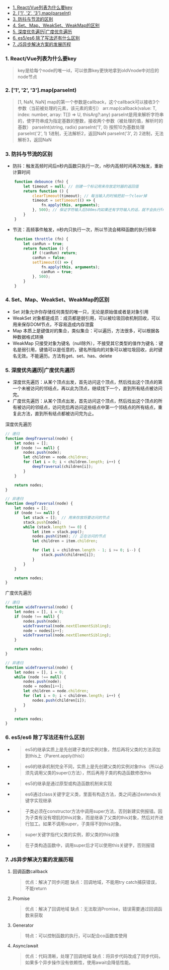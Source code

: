 - [1. React/Vue列表为什么要key](#1-reactvue列表为什么要key)
- [2. \['1', '2', '3'\].map(parseInt)](#2-1-2-3mapparseint)
- [3. 防抖与节流的区别](#3-防抖与节流的区别)
- [4. Set、Map、WeakSet、WeakMap的区别](#4-setmapweaksetweakmap的区别)
- [5. 深度优先遍历|广度优先遍历](#5-深度优先遍历广度优先遍历)
- [6. es5/es6 除了写法还有什么区别](#6-es5es6-除了写法还有什么区别)
- [7. JS异步解决方案的发展历程](#7-js异步解决方案的发展历程)


### 1. React/Vue列表为什么要key
> key是给每个node的唯一id，可以依靠key更快地拿到oldVnode中对应的node节点

### 2. ['1', '2', '3'].map(parseInt)
> [1, NaN, NaN]
> map的第一个参数是callback，这个callback可以接收3个参数（当前被处理的元素，该元素的索引）
> arr.map(callback(value: T, index: number, array: T[]) => U, thisArg?:any)
> parseInt是用来解析字符串的，使字符串成为指定基数的整数，接收两个参数（被处理的值，解析时的基数）
> parseInt(string, radix)
> parseInt('1', 0) 按照10为基数处理
> parseInt('2', 1) 1进制，无法解析2，返回NaN
> parseInt('3', 2) 2进制，无法解析3，返回NaN

### 3. 防抖与节流的区别
+ 防抖：触发高频时间后n秒内函数只执行一次，n秒内高频时间再次触发，重新计算时间
``` javascript
    function debounce (fn) {
        let timeout = null; // 创建一个标记用来存放定时器的返回值
        return function () {
            clearTimeout(timeout); // 每当输入的时候把前一个clear掉
            timeout = setTimeout(() => {
                fn.apply(this, arguments);
            }, 500); // 保证字符输入后500ms内如果还有字符输入的话，就不会执行fn函数
        }
    }
```
+ 节流：高频事件触发，n秒内只执行一次，所以节流会稀释函数的执行频率
``` javascript
    function throttle (fn) {
        let canRun = true;
        return function () {
            if (!canRun) return;
            canRun = false;
            setTimeout(() => {
                fn.apply(this, arguments);
                canRun = true;
            }, 500);
        }
    }
```

### 4. Set、Map、WeakSet、WeakMap的区别
+ Set  对象允许你存储任何类型的唯一只，无论是原始值或者是对象引用
+ WeakSet  对象都是成员：成员都是弱引用，可以被垃圾回收机制回收，可以用来保存DOM节点，不容易造成内存泄露
+ Map  本质上是键值对的集合，类似集合：可以遍历，方法很多，可以根据各种数据格式转换
+ WeakMap  只接受对象为键名（null除外），不接受其它类型的值作为键名：键名是弱引用，键值可以是任意的，键名所指向的对象可以被垃圾回收，此时键名无效。不能遍历。方法有get、set、has、delete

### 5. 深度优先遍历|广度优先遍历
+ 深度优先遍历：从某个顶点出发，首先访问这个顶点，然后找出这个顶点的第一个未被访问的邻结点，再以此为顶点，继续找下一个，直到所有结点被访问完。
+ 广度优先遍历：从某个顶点出发，首先访问这个顶点，然后找出这个顶点的所有被访问的邻结点，访问完后再访问这些结点中第一个邻结点的所有结点，重复此方法，直到所有结点都被访问完为止。

深度优先遍历
```javascript
// 递归
function deepTraversal(node) {
    let nodes = [];
    if (node !== null) {
        nodes.push(node);
        let children = node.children;
        for (let i = 0; i < children.length; i++) {
            deepTraversal(children[i]);
        }
    }

    return nodes;
}

// 非递归
function deepTraversal(node) {
    let nodes = [];
    if (node !== null) {
        let stack = [];  // 用来存放将要访问的节点
        stack.push[node];
        while (stack.length !== 0) {
            let item = stack.pop();
            nodes.push(item); // 正在访问的节点
            let children = item.children;

            for (let i = children.length - 1; i >= 0; i--) {
                stack.push(children[i]);
            }
        }
    }

    return nodes;
}
```

广度优先遍历
```javascript
// 递归
function wideTraversal(node) {
    let nodes = [], i = 0;
    if (node !== null) {
        nodes.push(node);
        wideTraversal(node.nextElementSibling);
        node = nodes[i++];
        wideTraversal(node.nextElementSibling);
    }

    return nodes;
}

// 非递归
function wideTraversal(node) {
    let nodes = [], i = 0;
    while (node !== null) {
        nodes.push(node);
        node = nodes[i++];
        let children = node.children;
        for (let i = 0; i < children.length; i++) {
            nodes.push(children[i]);
        }
    }

    return nodes;
}
```

### 6. es5/es6 除了写法还有什么区别
+ > es5的继承实质上是先创建子类的实例对象，然后再将父类的方法添加到this上（Parent.apply(this)）
+ > es6的继承机制完全不同，实质上是先创建父类的实例对象this（所以必须先调用父类的super()方法），然后再用子类的构造函数修改this
+ > es5的继承是通过原型或构造函数机制来实现
+ > es6通过class关键字定义类，里面有构造方法，类之间通过extends关键字实现继承
+ > 子类必须在constructor方法中调用super方法，否则新建实例报错。因为子类有没有增肌的this对象，而是继承了父类的this对象，然后对齐进行加工。如果不调用super，子类得不到this对象。
+ > super关键字指代父类的实例，即父类的this对象
+ > 在子类构造函数中，调用super后才可以使用this关键字，否则报错

### 7. JS异步解决方案的发展历程
1. 回调函数callback
   > 优点：解决了同步问题
   > 缺点：回调地域，不能用try catch捕获错误，不能return

2. Promise
   > 优点：解决了回调地域
   > 缺点：无法取消Promise，错误需要通过回调函数来获取

3. Generator
   > 特点：可以控制函数的执行，可以配合co函数库使用

4. Async/await
   > 优点：代码清晰，处理了回调地域
   > 缺点：将异步代码改成了同步代码，如果多个异步操作没有依赖性，使用await会降低性能。